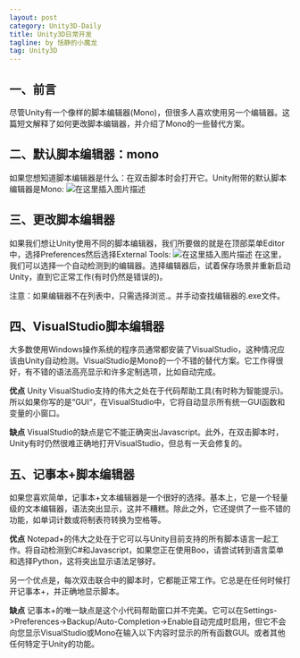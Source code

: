 ```yaml
---
layout: post
category: Unity3D-Daily
title: Unity3D日常开发
tagline: by 恬静的小魔龙
tag: Unity3D
---
```


## 一、前言
尽管Unity有一个像样的脚本编辑器(Mono)，但很多人喜欢使用另一个编辑器。这篇短文解释了如何更改脚本编辑器，并介绍了Mono的一些替代方案。

## 二、默认脚本编辑器：mono
如果您想知道脚本编辑器是什么：在双击脚本时会打开它。Unity附带的默认脚本编辑器是Mono:
![在这里插入图片描述](https://imgconvert.csdnimg.cn/aHR0cHM6Ly9ub29idHV0cy5jb20vY29udGVudC91bml0eS9zY3JpcHQtZWRpdG9yLWNoYW5nZS9tb25vLnBuZw)
## 三、更改脚本编辑器
如果我们想让Unity使用不同的脚本编辑器，我们所要做的就是在顶部菜单Editor中，选择Preferences然后选择External Tools:
![在这里插入图片描述](https://imgconvert.csdnimg.cn/aHR0cHM6Ly9ub29idHV0cy5jb20vY29udGVudC91bml0eS9zY3JpcHQtZWRpdG9yLWNoYW5nZS9leHRlcm5hbF90b29scy5wbmc)
在这里，我们可以选择一个自动检测到的编辑器。选择编辑器后，试着保存场景并重新启动Unity，直到它正常工作(有时仍然是错误的)。

注意：如果编辑器不在列表中，只需选择浏览.。并手动查找编辑器的.exe文件。

## 四、VisualStudio脚本编辑器
大多数使用Windows操作系统的程序员通常都安装了VisualStudio，这种情况应该由Unity自动检测。VisualStudio是Mono的一个不错的替代方案。它工作得很好，有不错的语法高亮显示和许多定制选项，比如自动完成。

**优点**
Unity VisualStudio支持的伟大之处在于代码帮助工具(有时称为智能提示)。所以如果你写的是“GUI“，在VisualStudio中，它将自动显示所有统一GUI函数和变量的小窗口。

**缺点**
VisualStudio的缺点是它不能正确突出Javascript。此外，在双击脚本时，Unity有时仍然很难正确地打开VisualStudio，但总有一天会修复的。

## 五、记事本+脚本编辑器
如果您喜欢简单，记事本+文本编辑器是一个很好的选择。基本上，它是一个轻量级的文本编辑器，语法突出显示，这并不糟糕。除此之外，它还提供了一些不错的功能，如单词计数或将制表符转换为空格等。


**优点**
Notepad+的伟大之处在于它可以与Unity目前支持的所有脚本语言一起工作。将自动检测到C#和Javascript，如果您正在使用Boo，请尝试转到语言菜单和选择Python，这将突出显示语法足够好。

另一个优点是，每次双击联合中的脚本时，它都能正常工作。它总是在任何时候打开记事本+，并正确地显示脚本。

**缺点**
记事本+的唯一缺点是这个小代码帮助窗口并不完美。它可以在Settings->Preferences->Backup/Auto-Completion->Enable自动完成时启用，但它不会向您显示VisualStudio或Mono在输入以下内容时显示的所有函数GUI。或者其他任何特定于Unity的功能。

